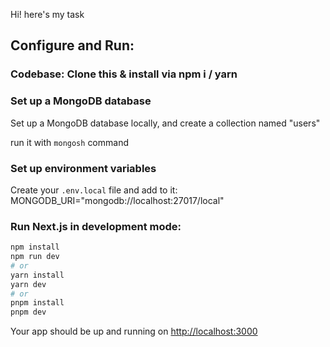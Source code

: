 
Hi! here's my task


## Configure and Run:

### Codebase: Clone this & install via npm i / yarn

### Set up a MongoDB database

Set up a MongoDB database locally, and create a collection named "users"

run it with ```mongosh``` command


### Set up environment variables

Create your `.env.local` file and add to it:
MONGODB_URI="mongodb://localhost:27017/local"

### Run Next.js in development mode:

```bash
npm install
npm run dev
# or
yarn install
yarn dev
# or
pnpm install
pnpm dev
```



Your app should be up and running on [http://localhost:3000](http://localhost:3000)
